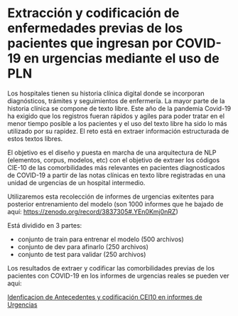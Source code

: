 # Extracción y codificación de enfermedades previas de los pacientes que ingresan por COVID-19 en urgencias mediante el uso de PLN

Los hospitales tienen su historia clínica digital donde se incorporan diagnósticos, trámites y seguimientos de enfermería. La mayor parte de la historia clínica se compone de texto libre. Este año de la pandemia Covid-19 ha exigido que los registros fueran rápidos y agiles para poder tratar en el menor tiempo posible a los pacientes y el uso del texto libre ha sido lo más utilizado por su rapidez. El reto está en extraer información estructurada de estos textos libres. 

El objetivo es el diseño y puesta en marcha de una arquitectura de NLP (elementos, corpus, modelos, etc) con el objetivo de extraer los códigos CIE-10 de las comorbilidades más relevantes en pacientes diagnosticados de COVID-19 a partir de las notas clínicas en texto libre registradas en una unidad de urgencias de un hospital intermedio.

Utilizaremos esta recolección de informes de urgencias exitentes para posterior entrenamiento del modelo (son 1000 informes que he bajado de aquí: https://zenodo.org/record/3837305#.YEn0Kmj0nRZ)

Está dividido en 3 partes: 
- conjunto de train para entrenar el modelo (500 archivos)
- conjunto de dev para afinarlo (250 archivos)
- conjunto de test para validar (250 archivos)

Los resultados de extraer y codificar las comorbilidades previas de los pacientes con COVID-19 en los informes de urgencias reales se pueden ver aqui:

[Idenficacion de Antecedentes y codificación CEI10 en informes de Urgencias](Idenficacion_Antecedentes_CEI10_Urgencias.ipynb)
